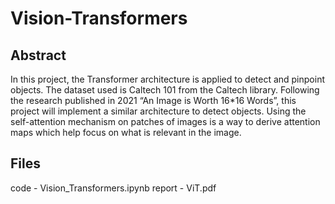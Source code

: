 # Vision-Transformers

## Abstract
In this project, the Transformer architecture is applied to detect and pinpoint objects. The dataset used is Caltech 101 from the Caltech library. Following the research published in 2021 “An Image is Worth 16*16 Words”, this project will implement a similar architecture to detect objects. Using the self-attention mechanism on patches of images is a way to derive attention maps which help focus on what is relevant in the image.

## Files
code - Vision_Transformers.ipynb
report - ViT.pdf
